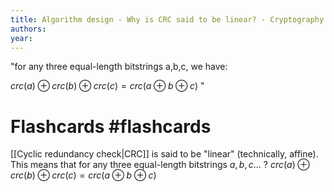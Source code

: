 ```yaml
---
title: Algorithm design - Why is CRC said to be linear? - Cryptography Stack Exchange
authors: 
year: 
---
```


"for any three equal-length bitstrings a,b,c, we have:

$crc(a) \oplus crc(b) \oplus crc(c)=crc(a \oplus b \oplus c)$ 
"

# Flashcards #flashcards 

[[Cyclic redundancy check|CRC]] is said to be "linear" (technically, affine). This means that for any three equal-length bitstrings $a, b, c$...
?
$crc(a) \oplus crc(b) \oplus crc(c)=crc(a \oplus b \oplus c)$ 
<!--SR:!2022-05-02,60,250-->